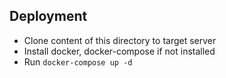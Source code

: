 Deployment
----------
 - Clone content of this directory to target server
 - Install docker, docker-compose if not installed
 - Run `docker-compose up -d`